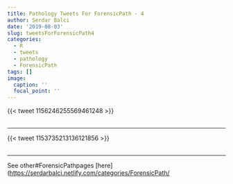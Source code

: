 ```yaml
---
title: Pathology Tweets For ForensicPath - 4
author: Serdar Balci
date: '2019-08-03'
slug: tweetsForForensicPath4
categories:
  - R
  - tweets
  - pathology
  - ForensicPath
tags: []
image:
  caption: ''
  focal_point: ''
---
```



{{< tweet 1156246255569461248 >}}
<br>
<br>
<hr>
{{< tweet 1153735213136121856 >}}
<br>
<br>
<hr>


See other#ForensicPathpages [here](https://serdarbalci.netlify.com/categories/ForensicPath/
